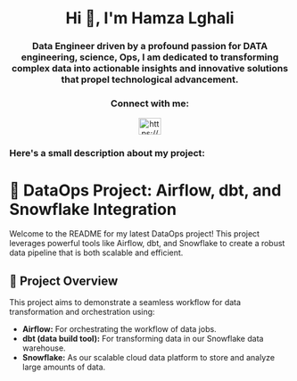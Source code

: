 <h1 align="center">Hi 👋, I'm Hamza Lghali</h1>
<h3 align="center">Data Engineer driven by a profound passion for DATA engineering, science, Ops, I am dedicated to transforming complex data into actionable insights and innovative solutions that propel technological advancement.</h3>

<h3 align="center">Connect with me:</h3>
<p align="center">
<a href="https://www.linkedin.com/in/hamza-lghali" target="blank"><img align="center" src="https://raw.githubusercontent.com/rahuldkjain/github-profile-readme-generator/master/src/images/icons/Social/linked-in-alt.svg" alt="https://www.linkedin.com/in/hamza-lghali/" height="30" width="40" /></a>
</p>

<h3 align="left">Here's a small description about my project:</h3>
<p align="center">

  # 🔭 DataOps Project: Airflow, dbt, and Snowflake Integration

Welcome to the README for my latest DataOps project! This project leverages powerful tools like Airflow, dbt, and Snowflake to create a robust data pipeline that is both scalable and efficient.

## 🌟 Project Overview

This project aims to demonstrate a seamless workflow for data transformation and orchestration using:
- **Airflow:** For orchestrating the workflow of data jobs.
- **dbt (data build tool):** For transforming data in our Snowflake data warehouse.
- **Snowflake:** As our scalable cloud data platform to store and analyze large amounts of data.

</p>
